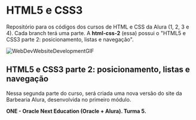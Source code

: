 # HTML5 e CSS3 
Repositório para os códigos dos cursos de HTML e CSS da Alura (1, 2, 3 e 4).
Cada branch terá uma parte. A __html-css-2__ (essa) possui o "HTML5 e CSS3 parte 2: posicionamento, listas e navegação".

![WebDevWebsiteDevelopmentGIF](https://user-images.githubusercontent.com/85965282/233179516-46516157-5fb6-46f8-8c27-1c1682b9b3f6.gif)

## HTML5 e CSS3 parte 2: posicionamento, listas e navegação
Nessa segunda parte do curso, será criada uma nova versão do site da Barbearia Alura, desenvolvida no primeiro módulo.


**ONE - Oracle Next Education (Oracle + Alura). Turma 5.**
